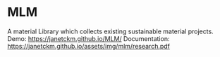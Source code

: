 # MLM

A material Library which collects existing sustainable material projects.
Demo: https://janetckm.github.io/MLM/
Documentation: https://janetckm.github.io/assets/img/mlm/research.pdf
